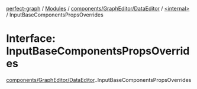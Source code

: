 [perfect-graph](../README.md) / [Modules](../modules.md) / [components/GraphEditor/DataEditor](../modules/components_GraphEditor_DataEditor.md) / [<internal\>](../modules/components_GraphEditor_DataEditor._internal_.md) / InputBaseComponentsPropsOverrides

# Interface: InputBaseComponentsPropsOverrides

[components/GraphEditor/DataEditor](../modules/components_GraphEditor_DataEditor.md).[<internal>](../modules/components_GraphEditor_DataEditor._internal_.md).InputBaseComponentsPropsOverrides

